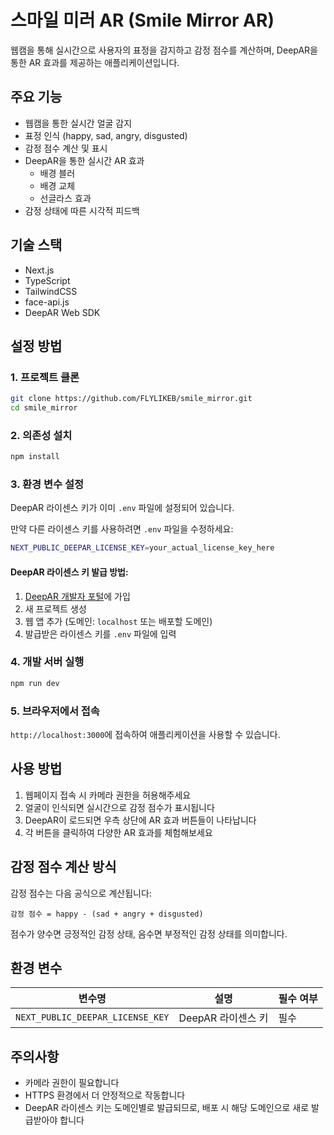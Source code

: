 # 스마일 미러 AR (Smile Mirror AR)

웹캠을 통해 실시간으로 사용자의 표정을 감지하고 감정 점수를 계산하며, DeepAR을 통한 AR 효과를 제공하는 애플리케이션입니다.

## 주요 기능

- 웹캠을 통한 실시간 얼굴 감지
- 표정 인식 (happy, sad, angry, disgusted)
- 감정 점수 계산 및 표시
- DeepAR을 통한 실시간 AR 효과
  - 배경 블러
  - 배경 교체
  - 선글라스 효과
- 감정 상태에 따른 시각적 피드백

## 기술 스택

- Next.js
- TypeScript
- TailwindCSS
- face-api.js
- DeepAR Web SDK

## 설정 방법

### 1. 프로젝트 클론
```bash
git clone https://github.com/FLYLIKEB/smile_mirror.git
cd smile_mirror
```

### 2. 의존성 설치
```bash
npm install
```

### 3. 환경 변수 설정
DeepAR 라이센스 키가 이미 `.env` 파일에 설정되어 있습니다.

만약 다른 라이센스 키를 사용하려면 `.env` 파일을 수정하세요:
```bash
NEXT_PUBLIC_DEEPAR_LICENSE_KEY=your_actual_license_key_here
```

#### DeepAR 라이센스 키 발급 방법:
1. [DeepAR 개발자 포털](https://developer.deepar.ai/)에 가입
2. 새 프로젝트 생성
3. 웹 앱 추가 (도메인: `localhost` 또는 배포할 도메인)
4. 발급받은 라이센스 키를 `.env` 파일에 입력

### 4. 개발 서버 실행
```bash
npm run dev
```

### 5. 브라우저에서 접속
`http://localhost:3000`에 접속하여 애플리케이션을 사용할 수 있습니다.

## 사용 방법

1. 웹페이지 접속 시 카메라 권한을 허용해주세요
2. 얼굴이 인식되면 실시간으로 감정 점수가 표시됩니다
3. DeepAR이 로드되면 우측 상단에 AR 효과 버튼들이 나타납니다
4. 각 버튼을 클릭하여 다양한 AR 효과를 체험해보세요

## 감정 점수 계산 방식

감정 점수는 다음 공식으로 계산됩니다:
```
감정 점수 = happy - (sad + angry + disgusted)
```

점수가 양수면 긍정적인 감정 상태, 음수면 부정적인 감정 상태를 의미합니다.

## 환경 변수

| 변수명 | 설명 | 필수 여부 |
|--------|------|-----------|
| `NEXT_PUBLIC_DEEPAR_LICENSE_KEY` | DeepAR 라이센스 키 | 필수 |

## 주의사항

- 카메라 권한이 필요합니다
- HTTPS 환경에서 더 안정적으로 작동합니다
- DeepAR 라이센스 키는 도메인별로 발급되므로, 배포 시 해당 도메인으로 새로 발급받아야 합니다 